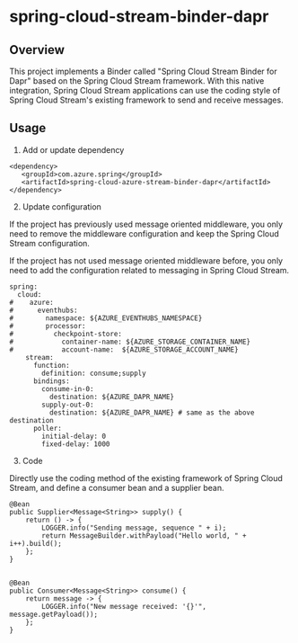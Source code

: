 # spring-cloud-stream-binder-dapr

## Overview

This project implements a Binder called "Spring Cloud Stream Binder for Dapr" based on the Spring Cloud Stream framework. With this native integration, Spring Cloud Stream applications can use the coding style of Spring Cloud Stream's existing framework to send and receive messages.


## Usage

1. Add or update dependency

```
<dependency>
   <groupId>com.azure.spring</groupId>
   <artifactId>spring-cloud-azure-stream-binder-dapr</artifactId>
</dependency>
```

2. Update configuration

If the project has previously used message oriented middleware, you only need to remove the middleware configuration and keep the Spring Cloud Stream configuration.

If the project has not used message oriented middleware before, you only need to add the configuration related to messaging in Spring Cloud Stream.
```
spring:
  cloud:
#    azure:
#      eventhubs:
#        namespace: ${AZURE_EVENTHUBS_NAMESPACE}
#        processor:
#          checkpoint-store:
#            container-name: ${AZURE_STORAGE_CONTAINER_NAME}
#            account-name:  ${AZURE_STORAGE_ACCOUNT_NAME}
    stream:
      function:
        definition: consume;supply
      bindings:
        consume-in-0:
          destination: ${AZURE_DAPR_NAME}
        supply-out-0:
          destination: ${AZURE_DAPR_NAME} # same as the above destination
      poller:
        initial-delay: 0
        fixed-delay: 1000
```

3. Code

Directly use the coding method of the existing framework of Spring Cloud Stream, and define a consumer bean and a supplier bean.

```
@Bean
public Supplier<Message<String>> supply() {
    return () -> {
        LOGGER.info("Sending message, sequence " + i);
        return MessageBuilder.withPayload("Hello world, " + i++).build();
    };
}


@Bean
public Consumer<Message<String>> consume() {
    return message -> {
        LOGGER.info("New message received: '{}'", message.getPayload());
    };
}
```
